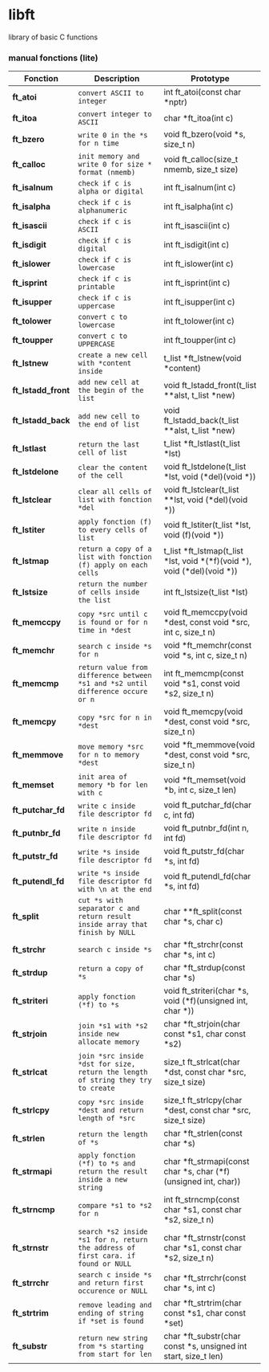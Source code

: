 # libft
library of basic C functions

### manual fonctions (lite)
| Fonction | Description | Prototype |
| --- | --- | --- |
| **ft_atoi** | `convert ASCII to integer` | int ft_atoi(const char *nptr) |
| **ft_itoa** | `convert integer to ASCII` | char *ft_itoa(int c) |
| **ft_bzero** | `write 0 in the *s for n time` | void ft_bzero(void *s, size_t n) |
| **ft_calloc** | `init memory and write 0 for size * format (nmemb)` | void ft_calloc(size_t nmemb, size_t size) |
| **ft_isalnum** | `check if c is alpha or digital` | int ft_isalnum(int c) |
| **ft_isalpha** | `check if c is alphanumeric` | int ft_isalpha(int c) |
| **ft_isascii** | `check if c is ASCII` | int ft_isascii(int c) |
| **ft_isdigit** | `check if c is digital` | int ft_isdigit(int c) |
| **ft_islower** | `check if c is lowercase` | int ft_islower(int c) |
| **ft_isprint** | `check if c is printable` | int ft_isprint(int c) |
| **ft_isupper** | `check if c is uppercase` | int ft_isupper(int c) |
| **ft_tolower** | `convert c to lowercase` | int ft_tolower(int c) |
| **ft_toupper** | `convert c to UPPERCASE` | int ft_toupper(int c) |
| **ft_lstnew** | `create a new cell with *content inside` | t_list *ft_lstnew(void *content) |
| **ft_lstadd_front** | `add new cell at the begin of the list` | void ft_lstadd_front(t_list **alst, t_list *new) |
| **ft_lstadd_back** | `add new cell to the end of list` | void ft_lstadd_back(t_list **alst, t_list *new) |
| **ft_lstlast** | `return the last cell of list` | t_list *ft_lstlast(t_list *lst) |
| **ft_lstdelone** | `clear the content of the cell` | void ft_lstdelone(t_list *lst, void (*del)(void *)) |
| **ft_lstclear** | `clear all cells of list with fonction *del` | void ft_lstclear(t_list **lst, void (*del)(void *)) |
| **ft_lstiter** | `apply fonction (f) to every cells of list` | void ft_lstiter(t_list *lst, void (f)(void *)) |
| **ft_lstmap** | `return a copy of a list with fonction (f) apply on each cells` | t_list *ft_lstmap(t_list *lst, void *(*f)(void *), void (*del)(void *)) |
| **ft_lstsize** | `return the number of cells inside the list` | int ft_lstsize(t_list *lst) |
| **ft_memccpy** | `copy *src until c is found or for n time in *dest ` | void ft_memccpy(void *dest, const void *src, int c, size_t n) |
| **ft_memchr** | `search c inside *s for n` | void *ft_memchr(const void *s, int c, size_t n) |
| **ft_memcmp** | `return value from difference between *s1 and *s2 until difference occure or n` | int ft_memcmp(const void *s1, const void *s2, size_t n) |
| **ft_memcpy** | `copy *src for n in *dest` | void ft_memcpy(void *dest, const void *src, size_t n) |
| **ft_memmove** | `move memory *src for n to memory *dest` | void	*ft_memmove(void *dest, const void *src, size_t n) |
| **ft_memset** | `init area of memory *b for len with c` | void	*ft_memset(void *b, int c, size_t len) |
| **ft_putchar_fd** | `write c inside file descriptor fd` | void	ft_putchar_fd(char c, int fd) |
| **ft_putnbr_fd** | `write n inside file descriptor fd` | void	ft_putnbr_fd(int n, int fd) |
| **ft_putstr_fd** | `write *s inside file descriptor fd` | void	ft_putstr_fd(char *s, int fd) |
| **ft_putendl_fd** | `write *s inside file descriptor fd with \n at the end` | void	ft_putendl_fd(char *s, int fd) |
| **ft_split** | `cut *s with separator c and return result inside array that finish by NULL` | char	**ft_split(const char *s, char c) |
| **ft_strchr** | `search c inside *s` | char	*ft_strchr(const char *s, int c) |
| **ft_strdup** | `return a copy of *s` | char	*ft_strdup(const char *s) |
| **ft_striteri** | `apply fonction (*f) to *s` | void	ft_striteri(char *s, void (*f)(unsigned int, char *)) |
| **ft_strjoin** | `join *s1 with *s2 inside new allocate memory` | char	*ft_strjoin(char const *s1, char const *s2) |
| **ft_strlcat** | `join *src inside *dst for size, return the length of string they try to create` | size_t	ft_strlcat(char *dst, const char *src, size_t size) |
| **ft_strlcpy** | `copy *src inside *dest and return length of *src` | size_t	ft_strlcpy(char *dest, const char *src, size_t size) |
| **ft_strlen** | `return the length of *s` | char	*ft_strlen(const char *s) |
| **ft_strmapi** | `apply fonction (*f) to *s and return the result inside a new string` | char	*ft_strmapi(const char *s, char (*f)(unsigned int, char)) |
| **ft_strncmp** | `compare *s1 to *s2 for n` | int	ft_strncmp(const char *s1, const char *s2, size_t n) |
| **ft_strnstr** | `search *s2 inside *s1 for n, return the address of first cara. if found or NULL` | char	*ft_strnstr(const char *s1, const char *s2, size_t n) |
| **ft_strrchr** | `search c inside *s and return first occurence or NULL` | char	*ft_strrchr(const char *s, int c) |
| **ft_strtrim** | `remove leading and ending of string if *set is found` | char	*ft_strtrim(char const *s1, char const *set) |
| **ft_substr** | `return new string from *s starting from start for len` | char	*ft_substr(char const *s, unsigned int start, size_t len) |
